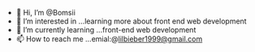 - 👋 Hi, I’m @Bomsii
- 👀 I’m interested in ...learning more about front end web development 
- 🌱 I’m currently learning ...front-end web development 
- 📫 How to reach me ...emial:@lilbieber1999@gmail.com 

<!---
Bomsii/Bomsii is a ✨ special ✨ repository because its `README.md` (this file) appears on your GitHub profile.
You can click the Preview link to take a look at your changes.
--->
